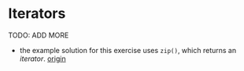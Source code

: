 # Iterators

TODO: ADD MORE

- the example solution for this exercise uses `zip()`, which returns an _iterator_. [origin](./exercise-concepts/matrix.md)

